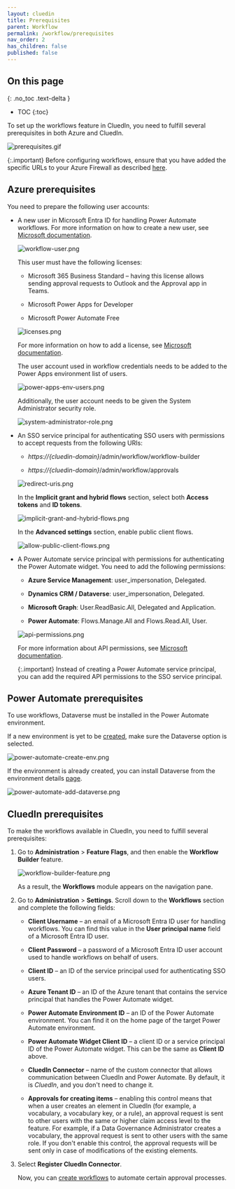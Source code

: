 ```yaml
---
layout: cluedin
title: Prerequisites
parent: Workflow
permalink: /workflow/prerequisites
nav_order: 2
has_children: false
published: false
---
```

## On this page
{: .no_toc .text-delta }
- TOC
{:toc}

To set up the workflows feature in CluedIn, you need to fulfill several prerequisites in both Azure and CluedIn.

![prerequisites.gif](../../assets/images/workflow/prerequisites.gif)

{:.important}
Before configuring workflows, ensure that you have added the specific URLs to your Azure Firewall as described [here](/deployment/infra-how-tos/configure-firewall#power-automate).

## Azure prerequisites

You need to prepare the following user accounts:

- A new user in Microsoft Entra ID for handling Power Automate workflows. For more information on how to create a new user, see [Microsoft documentation](https://learn.microsoft.com/en-us/entra/fundamentals/how-to-create-delete-users#create-a-new-user).

    ![workflow-user.png](../../assets/images/workflow/workflow-user.png)

    This user must have the following licenses:

    - Microsoft 365 Business Standard – having this license allows sending approval requests to Outlook and the Approval app in Teams.

    - Microsoft Power Apps for Developer

    - Microsoft Power Automate Free

    ![licenses.png](../../assets/images/workflow/licenses.png)

    For more information on how to add a license, see [Microsoft documentation](https://learn.microsoft.com/en-us/entra/fundamentals/license-users-groups).

    The user account used in workflow credentials needs to be added to the Power Apps environment list of users.

    ![power-apps-env-users.png](../../assets/images/workflow/power-apps-env-users.png)

    Additionally, the user account needs to be given the System Administrator security role.

    ![system-administrator-role.png](../../assets/images/workflow/system-administrator-role.png)

- An SSO service principal for authenticating SSO users with permissions to accept requests from the following URIs:

    - _https://{cluedin-domain}_/admin/workflow/workflow-builder

    - _https://{cluedin-domain}_/admin/workflow/approvals

    ![redirect-uris.png](../../assets/images/workflow/redirect-uris.png)

    In the **Implicit grant and hybrid flows** section, select both **Access tokens** and **ID tokens**.

    ![implicit-grant-and-hybrid-flows.png](../../assets/images/workflow/implicit-grant-and-hybrid-flows.png)

    In the **Advanced settings** section, enable public client flows.

    ![allow-public-client-flows.png](../../assets/images/workflow/allow-public-client-flows.png)

- A Power Automate service principal with permissions for authenticating the Power Automate widget. You need to add the following permissions:

    - **Azure Service Management**: user_impersonation, Delegated.

    - **Dynamics CRM / Dataverse**: user_impersonation, Delegated.

    - **Microsoft Graph**: User.ReadBasic.All, Delegated and Application.

    - **Power Automate**: Flows.Manage.All and Flows.Read.All, User.

    ![api-permissions.png](../../assets/images/workflow/api-permissions.png)

    For more information about API permissions, see [Microsoft documentation](https://learn.microsoft.com/en-us/entra/identity-platform/quickstart-configure-app-access-web-apis).

    {:.important}
    Instead of creating a Power Automate service principal, you can add the required API permissions to the SSO service principal.

## Power Automate prerequisites

To use workflows, Dataverse must be installed in the Power Automate environment.

If a new environment is yet to be [created](https://admin.powerplatform.microsoft.com/environments), make sure the Dataverse option is selected.

![power-automate-create-env.png](../../assets/images/workflow/power-automate-create-env.png)

If the environment is already created, you can install Dataverse from the environment details [page](https://admin.powerplatform.microsoft.com/environments/environment/{the_environment_id}/hub).

![power-automate-add-dataverse.png](../../assets/images/workflow/power-automate-add-dataverse.png)

## CluedIn prerequisites

To make the workflows available in CluedIn, you need to fulfill several prerequisites:

1. Go to **Administration** > **Feature Flags**, and then enable the **Workflow Builder** feature.

    ![workflow-builder-feature.png](../../assets/images/workflow/workflow-builder-feature.png)

    As a result, the **Workflows** module appears on the navigation pane.

1. Go to **Administration** > **Settings**. Scroll down to the **Workflows** section and complete the following fields:

    - **Client Username** – an email of a Microsoft Entra ID user for handling workflows. You can find this value in the **User principal name** field of a Microsoft Entra ID user.

    - **Client Password** – a password of a Microsoft Entra ID user account used to handle workflows on behalf of users.

    - **Client ID** – an ID of the service principal used for authenticating SSO users.

    - **Azure Tenant ID** – an ID of the Azure tenant that contains the service principal that handles the Power Automate widget.

    - **Power Automate Environment ID** – an ID of the Power Automate environment. You can find it on the home page of the target Power Automate environment.

    - **Power Automate Widget Client ID** – a client ID or a service principal ID of the Power Automate widget. This can be the same as **Client ID** above.

    - **CluedIn Connector** – name of the custom connector that allows communication between CluedIn and Power Automate. By default, it is _CluedIn_, and you don't need to change it.

    - **Approvals for creating items** – enabling this control means that when a user creates an element in CluedIn (for example, a vocabulary, a vocabulary key, or a rule), an approval request is sent to other users with the same or higher claim access level to the feature. For example, if a Data Governance Administrator creates a vocabulary, the approval request is sent to other users with the same role. If you don't enable this control, the approval requests will be sent only in case of modifications of the existing elements.

1. Select **Register CluedIn Connector**.

    Now, you can [create workflows](/Documentation/Workflows/Create-and-manage-workflows) to automate certain approval processes. 
